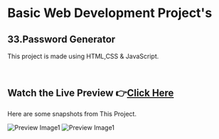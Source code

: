 # Basic Web Development Project's

## 33.Password Generator


This project is made using HTML,CSS & JavaScript.


<br>

## Watch the Live Preview 👉[Click Here](https://sorcererchiragsingh.github.io/Web-Development-Projects/33-Password%20Generator)
Here are some snapshots from This Project.

![Preview Image1](https://github.com/SorcererChiragsingh/Web-Development-Projects/blob/main/33-Password%20Generator/Images/preview1.png)
![Preview Image1](https://github.com/SorcererChiragsingh/Web-Development-Projects/blob/main/33-Password%20Generator/Images/preview2.png)
<br><br>
